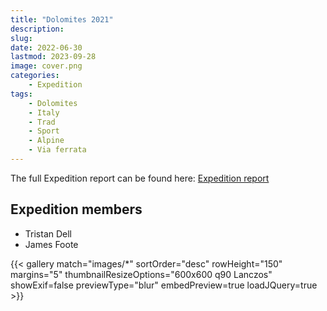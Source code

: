 ```yaml
---
title: "Dolomites 2021"
description: 
slug: 
date: 2022-06-30
lastmod: 2023-09-28
image: cover.png
categories:
    - Expedition
tags:
    - Dolomites
    - Italy
    - Trad
    - Sport
    - Alpine
    - Via ferrata
---
```


The full Expedition report can be found here:
[Expedition report](/documents/dolomites_2021.pdf)

## Expedition members
- Tristan Dell
- James Foote

{{< gallery match="images/*" sortOrder="desc" rowHeight="150" margins="5" thumbnailResizeOptions="600x600 q90 Lanczos" showExif=false previewType="blur" embedPreview=true loadJQuery=true >}}
